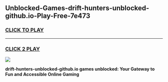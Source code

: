 
## Unblocked-Games-drift-hunters-unblocked-github.io-Play-Free-7e473
<h3>
<a href="https://premium76.site?title=drift-hunters-unblocked-github.io&ref=19M">CLICK TO PLAY</a></h3>
<hr>

<h3>
<a href="https://premium76.site?title=drift-hunters-unblocked-github.io&ref=19M">CLICK 2 PLAY</a>
  
</h3>

<a href="https://premium76.site?title=drift-hunters-unblocked-github.io&ref=19M"><img src="https://clearcache.store/games.png"></a>


**drift-hunters-unblocked-github.io games unblocked: Your Gateway to Fun and Accessible Online Gaming**
